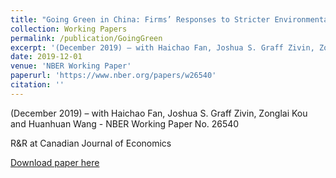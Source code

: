```yaml
---
title: "Going Green in China: Firms’ Responses to Stricter Environmental Regulations"
collection: Working Papers
permalink: /publication/GoingGreen
excerpt: '(December 2019) – with Haichao Fan, Joshua S. Graff Zivin, Zonglai Kou and Huanhuan Wang - NBER Working Paper No. 26540 - R&R at Canadian Journal of Economics'
date: 2019-12-01
venue: 'NBER Working Paper'
paperurl: 'https://www.nber.org/papers/w26540'
citation: ''
---
```

(December 2019) – with Haichao Fan, Joshua S. Graff Zivin, Zonglai Kou and Huanhuan Wang - NBER Working Paper No. 26540

R&R at Canadian Journal of Economics

[Download paper here](https://www.nber.org/papers/w26540)